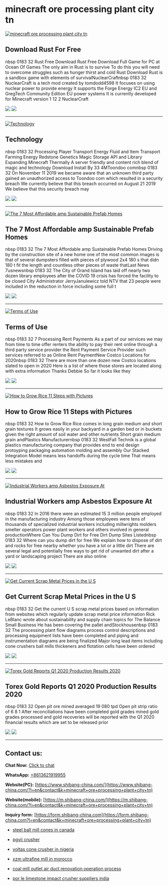 # minecraft ore processing plant city tn

<a href="https://swt.shibang-china.com/?l=en&img&k=minecraft+ore+processing+plant+city+tn" target="_blank">![minecraft ore processing plant city tn](http://static.shibang-china.com/all-800x300/1166.jpg)</a>

## Download Rust For Free
nbsp 0183 32 Rust Free Download Rust Free Download Full Game for PC at Ocean Of Games The only aim in Rust is to survive To do this you will need to overcome struggles such as hunger thirst and cold Rust Download Rust is a sandbox game with elements of survivalNuclearCraftnbsp 0183 32 NuclearCraft is a tech mod created by tomdodd4598 It focuses on using nuclear power to provide energy It supports the Forge Energy IC2 EU and GregTech Community Edition EU power systems It is currently developed for Minecraft version 1 12 2 NuclearCraft


<a href="https://whatsapp.shibangsoft.com/WhatsApp.php" target="_blank" title="WhatsApp">![](http://static.shibang-china.com/icon/whatsapp.png)</a> <a href="https://swt.shibang-china.com/?l=en&icon&k=minecraft+ore+processing+plant+city+tn" target="_blank">![](http://static.shibang-china.com/icon/chat-en.png)</a>

---

<a href="https://swt.shibang-china.com/?l=en&img&k=minecraft+ore+processing+plant+city+tn" target="_blank">![Technology](http://static.shibang-china.com/all-800x300/1070.jpg)</a>

## Technology
nbsp 0183 32 Processing Player Transport Energy Fluid and Item Transport Farming Energy Redstone Genetics Magic Storage API and Library Expanding Minecraft Thermally A server friendly and content rich blend of magic and technology Download Install By 33 4MToondoo comnbsp 0183 32 On November 11 2019 we became aware that an unknown third party gained an unauthorized access to Toondoo com which resulted in a security breach We currently believe that this breach occurred on August 21 2019 We believe that this security breach may


<a href="https://whatsapp.shibangsoft.com/WhatsApp.php" target="_blank" title="WhatsApp">![](http://static.shibang-china.com/icon/whatsapp.png)</a> <a href="https://swt.shibang-china.com/?l=en&icon&k=minecraft+ore+processing+plant+city+tn" target="_blank">![](http://static.shibang-china.com/icon/chat-en.png)</a>

---

<a href="https://swt.shibang-china.com/?l=en&img&k=minecraft+ore+processing+plant+city+tn" target="_blank">![The 7 Most Affordable amp Sustainable Prefab Homes](http://static.shibang-china.com/all-800x300/523.jpg)</a>

## The 7 Most Affordable amp Sustainable Prefab Homes
nbsp 0183 32 The 7 Most Affordable amp Sustainable Prefab Homes Driving by the construction site of a new home one of the most common images is that of several dumpsters filled with pieces of plywood 2x4 180 s that didn 180 t fit the length and countless other pieces of waste thatLast News 7usnewsnbsp 0183 32 The City of Grand Island has laid off nearly two dozen library employees after the COVID 19 crisis has forced the facility to be closed City Administrator JerryJanulewicz told NTV that 23 people were included in the reduction in force including some full t


<a href="https://whatsapp.shibangsoft.com/WhatsApp.php" target="_blank" title="WhatsApp">![](http://static.shibang-china.com/icon/whatsapp.png)</a> <a href="https://swt.shibang-china.com/?l=en&icon&k=minecraft+ore+processing+plant+city+tn" target="_blank">![](http://static.shibang-china.com/icon/chat-en.png)</a>

---

<a href="https://swt.shibang-china.com/?l=en&img&k=minecraft+ore+processing+plant+city+tn" target="_blank">![Terms of Use](http://static.shibang-china.com/all-800x300/1267.jpg)</a>

## Terms of Use
nbsp 0183 32 7 Processing Rent Payments As a part of our services we may from time to time offer renters the ability to pay their rent online through a third party service provider the Rent Payment Service Provider such services referred to as Online Rent PaymentNew Costco Locations for 2020nbsp 0183 32 There are more than one dozen new Costco locations slated to open in 2020 Here is a list of where those stores are located along with extra information Thanks Debbie So far it looks like they


<a href="https://whatsapp.shibangsoft.com/WhatsApp.php" target="_blank" title="WhatsApp">![](http://static.shibang-china.com/icon/whatsapp.png)</a> <a href="https://swt.shibang-china.com/?l=en&icon&k=minecraft+ore+processing+plant+city+tn" target="_blank">![](http://static.shibang-china.com/icon/chat-en.png)</a>

---

<a href="https://swt.shibang-china.com/?l=en&img&k=minecraft+ore+processing+plant+city+tn" target="_blank">![How to Grow Rice 11 Steps with Pictures](http://static.shibang-china.com/all-800x300/388.jpg)</a>

## How to Grow Rice 11 Steps with Pictures
nbsp 0183 32 How to Grow Rice Rice comes in long grain medium and short grain textures It grows easily in your backyard in a garden bed or in buckets given the right amount of soil water and other nutrients Short grain medium grain andPlastics Manufacturernbsp 0183 32 WestFall Technik is a global plastics manufacturing company that provides end to end design protoyping packaging automation molding and assembly Our Stacked Integration Model means less handoffs during the cycle time That means less mistakes and


<a href="https://whatsapp.shibangsoft.com/WhatsApp.php" target="_blank" title="WhatsApp">![](http://static.shibang-china.com/icon/whatsapp.png)</a> <a href="https://swt.shibang-china.com/?l=en&icon&k=minecraft+ore+processing+plant+city+tn" target="_blank">![](http://static.shibang-china.com/icon/chat-en.png)</a>

---

<a href="https://swt.shibang-china.com/?l=en&img&k=minecraft+ore+processing+plant+city+tn" target="_blank">![Industrial Workers amp Asbestos Exposure At](http://static.shibang-china.com/all-800x300/368.jpg)</a>

## Industrial Workers amp Asbestos Exposure At
nbsp 0183 32 In 2016 there were an estimated 15 3 million people employed in the manufacturing industry Among those employees were tens of thousands of specialized industrial workers including millwrights molders smelter operators power plant workers and others involved in general productionWhere Can You Dump Dirt for Free Dirt Dump Sites Listednbsp 0183 32 Where can you dump dirt for free We explain how to dispose of dirt and rocks for free nearby whether you have a lot or a little dirt There are several legal and potentially free ways to get rid of unwanted dirt after a yard or landscaping project There are also online


<a href="https://whatsapp.shibangsoft.com/WhatsApp.php" target="_blank" title="WhatsApp">![](http://static.shibang-china.com/icon/whatsapp.png)</a> <a href="https://swt.shibang-china.com/?l=en&icon&k=minecraft+ore+processing+plant+city+tn" target="_blank">![](http://static.shibang-china.com/icon/chat-en.png)</a>

---

<a href="https://swt.shibang-china.com/?l=en&img&k=minecraft+ore+processing+plant+city+tn" target="_blank">![Get Current Scrap Metal Prices in the U S](http://static.shibang-china.com/all-800x300/842.jpg)</a>

## Get Current Scrap Metal Prices in the U S
nbsp 0183 32 Get the current U S scrap metal prices based on information from websites which regularly update scrap metal price information Rick LeBlanc wrote about sustainability and supply chain topics for The Balance Small Business He has been covering the pallet andStockhousenbsp 0183 32 The processing plant flow diagrams process control descriptions and processing equipment lists have been completed and piping and instrumentation diagrams are being finalized Major long lead items including cone crushers ball mills thickeners and flotation cells have been ordered


<a href="https://whatsapp.shibangsoft.com/WhatsApp.php" target="_blank" title="WhatsApp">![](http://static.shibang-china.com/icon/whatsapp.png)</a> <a href="https://swt.shibang-china.com/?l=en&icon&k=minecraft+ore+processing+plant+city+tn" target="_blank">![](http://static.shibang-china.com/icon/chat-en.png)</a>

---

<a href="https://swt.shibang-china.com/?l=en&img&k=minecraft+ore+processing+plant+city+tn" target="_blank">![Torex Gold Reports Q1 2020 Production Results 2020](http://static.shibang-china.com/all-800x300/445.jpg)</a>

## Torex Gold Reports Q1 2020 Production Results 2020
nbsp 0183 32 Open pit ore mined averaged 19 080 tpd Open pit strip ratio of 6 8 1 After reconciliations have been completed gold grades mined gold grades processed and gold recoveries will be reported with the Q1 2020 financial results which are set to be released prior

<a href="https://whatsapp.shibangsoft.com/WhatsApp.php" target="_blank" title="WhatsApp">![](http://static.shibang-china.com/icon/whatsapp.png)</a> <a href="https://swt.shibang-china.com/?l=en&icon&k=minecraft+ore+processing+plant+city+tn" target="_blank">![](http://static.shibang-china.com/icon/chat-en.png)</a>

---
## Contact us:

**Chat Now:** [Click to chat](https://swt.shibang-china.com?l=en&contact&k=minecraft+ore+processing+plant+city+tn)

**WhatsApp:**  [+8613621919955](https://whatsapp.shibangsoft.com/WhatsApp.php)

**Website(PC):** [https://www.shibang-china.com/](https://www.shibang-china.com/?l=en&contact&k=minecraft+ore+processing+plant+city+tn)

**Website(mobile):** [https://m.shibang-china.com/](https://m.shibang-china.com/?l=en&contact&k=minecraft+ore+processing+plant+city+tn)

**Inquiry form:** [https://form.shibang-china.com](https://form.shibang-china.com?l=en&contact&k=minecraft+ore+processing+plant+city+tn)

* [steel ball mill cones in canada](../169/steel%20ball%20mill%20cones%20in%20canada.md)

* [pgyii crusher](../163/pgyii%20crusher.md)

* [voltas cone crusher in nigeria](../166/voltas%20cone%20crusher%20in%20nigeria.md)

* [xzm ultrafine mill in morocco](../163/xzm%20ultrafine%20mill%20in%20morocco.md)

* [coal mill outlet air duct renovation operation process](../168/coal%20mill%20outlet%20air%20duct%20renovation%20operation%20process.md)

* [por le limestone impact crusher suppliers india](../169/por%20le%20limestone%20impact%20crusher%20suppliers%20india.md)